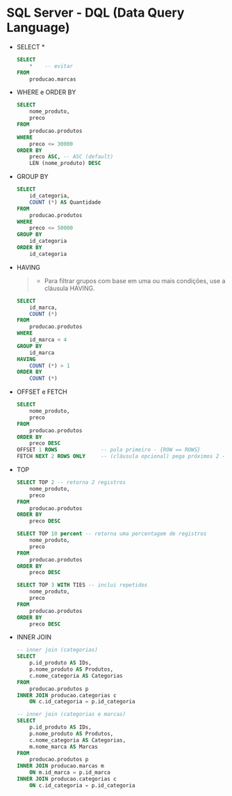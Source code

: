 # SQL Server - DQL (Data Query Language)

- SELECT *

    ~~~sql
    SELECT 
        *    -- evitar
    FROM 
        producao.marcas
    ~~~

- WHERE e ORDER BY

    ~~~sql
    SELECT 
        nome_produto, 
        preco
    FROM 
        producao.produtos
    WHERE 
        preco <= 30000
    ORDER BY
        preco ASC, -- ASC (default)
        LEN (nome_produto) DESC
    ~~~

- GROUP BY

    ~~~sql
    SELECT 
        id_categoria,
        COUNT (*) AS Quantidade
    FROM 
        producao.produtos
    WHERE 
        preco <= 50000
    GROUP BY 
        id_categoria
    ORDER BY
        id_categoria 
    ~~~

- HAVING

    > - Para filtrar grupos com base em uma ou mais condições, use a cláusula HAVING.

    ~~~sql
    SELECT 
        id_marca,
        COUNT (*)
    FROM
        producao.produtos
    WHERE
        id_marca < 4
    GROUP BY
        id_marca
    HAVING 
        COUNT (*) > 1
    ORDER BY
        COUNT (*)
    ~~~

- OFFSET e FETCH

    ~~~sql
    SELECT 
        nome_produto,
        preco
    FROM
        producao.produtos
    ORDER BY
        preco DESC
    OFFSET 1 ROWS              -- pula primeiro - {ROW == ROWS}
    FETCH NEXT 2 ROWS ONLY     -- (cláusula opcional) pega próximos 2 - {NEXT == FIRST}, {ROW == ROWS}
    ~~~

- TOP


    ~~~sql
    SELECT TOP 2 -- retorna 2 registros
        nome_produto,
        preco
    FROM
        producao.produtos
    ORDER BY
        preco DESC    
    ~~~
    
    ~~~sql
    SELECT TOP 10 percent -- retorna uma percentagem de registros
        nome_produto,
        preco
    FROM
        producao.produtos
    ORDER BY
        preco DESC    
    ~~~    
    
    ~~~sql
    SELECT TOP 3 WITH TIES -- inclui repetidos
        nome_produto,
        preco
    FROM
        producao.produtos
    ORDER BY
        preco DESC    
    ~~~    

- INNER JOIN

    ~~~sql
    -- inner join (categorias)
    SELECT 
        p.id_produto AS IDs, 
        p.nome_produto AS Produtos, 
        c.nome_categoria AS Categorias
    FROM 
        producao.produtos p
    INNER JOIN producao.categorias c
        ON c.id_categoria = p.id_categoria 

    -- inner join (categorias e marcas)
    SELECT 
        p.id_produto AS IDs,
        p.nome_produto AS Produtos,
        c.nome_categoria AS Categorias,
        m.nome_marca AS Marcas
    FROM 
        producao.produtos p
    INNER JOIN producao.marcas m
        ON m.id_marca = p.id_marca
    INNER JOIN producao.categorias c
        ON c.id_categoria = p.id_categoria
    ~~~
